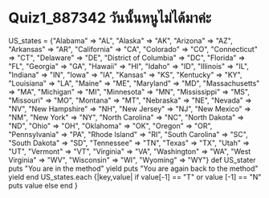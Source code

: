 # Quiz1_887342 วันนั้นหนูไม่ได้มาค่ะ
US_states =  	{"Alabama" => "AL",
	                "Alaska" => "AK",
	                "Arizona" => "AZ",
                	"Arkansas" => "AR",
                	"California" => "CA",
                	"Colorado" => "CO",
                	"Connecticut" => "CT",
                	"Delaware" => "DE",
                	"District of Columbia" => "DC",
                	"Florida" => "FL",
                	"Georgia" => "GA",
                	"Hawaii" => "HI",
                	"Idaho" => "ID",
                	"Illinois" => "IL",
                	"Indiana" => "IN",
                	"Iowa" => "IA",
                	"Kansas" => "KS",
                	"Kentucky" => "KY",
	                "Louisiana" => "LA",
                	"Maine" => "ME",
	                "Maryland" => "MD",
                	"Massachusetts" => "MA",
                   	"Michigan" => "MI",
                   	"Minnesota" => "MN",
                 	"Mississippi" => "MS",
                	"Missouri" => "MO",
                 	"Montana" => "MT",
                	"Nebraska" => "NE",
                	"Nevada" => "NV",
                  	"New Hampshire" => "NH",
                	"New Jersey" => "NJ",
                	"New Mexico" => "NM",
                 	"New York" => "NY",
                 	"North Carolina" => "NC",
                 	"North Dakota" => "ND",
	                "Ohio" => "OH",
                	"Oklahoma" => "OK",
                	"Oregon" => "OR",
                	"Pennsylvania" => "PA",
                	"Rhode Island" => "RI",
                	"South Carolina" => "SC",
                	"South Dakota" => "SD",
                	"Tennessee" => "TN",
                	"Texas" => "TX",
                	"Utah" => "UT",
                	"Vermont" => "VT",
                	"Virginia" => "VA",
                	"Washington" => "WA",
                	"West Virginia" => "WV",
	                "Wisconsin" => "WI",
                	"Wyoming" => "WY"}
def US_stater
   puts "You are in the method"
   yield
   puts "You are again back to the method"
   yield
end
US_states.each {|key,value| if value[-1] == "T" or value [-1] == "N"
                                puts value
                            else
                            end }
